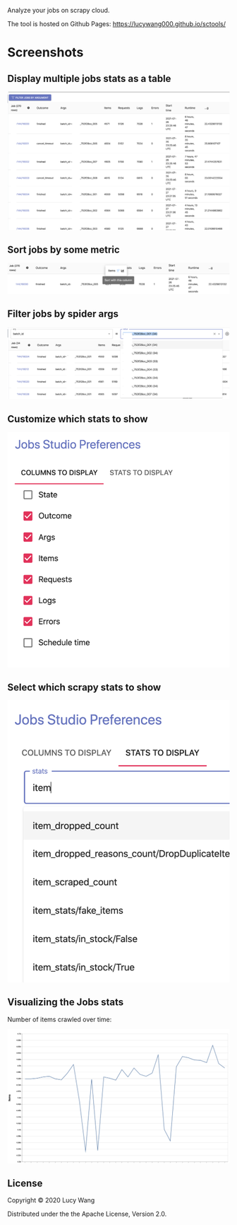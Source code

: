 Analyze your jobs on scrapy cloud.

The tool is hosted on Github Pages: https://lucywang000.github.io/sctools/

# Screenshots

## Display multiple jobs stats as a table

![Job Stats Table](screenshots/table.png)

## Sort jobs by some metric

![Sorting](screenshots/sort.png)

## Filter jobs by spider args

![Filtering](screenshots/filter.png)

## Customize which stats to show

![Customize](screenshots/customize.png)


## Select which scrapy stats to show

![Stats](screenshots/stats.png)


## Visualizing the Jobs stats

Number of items crawled over time:

![Crawled Items Chart](screenshots/chart.png)



## License

Copyright © 2020 Lucy Wang

Distributed under the the Apache License, Version 2.0.
